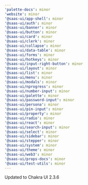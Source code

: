 ```yaml
---
'palette-docs': minor
'website': minor
'@saas-ui/app-shell': minor
'@saas-ui/auth': minor
'@saas-ui/banner': minor
'@saas-ui/button': minor
'@saas-ui/card': minor
'@saas-ui/clerk': minor
'@saas-ui/collapse': minor
'@saas-ui/data-table': minor
'@saas-ui/forms': minor
'@saas-ui/hotkeys': minor
'@saas-ui/input-right-button': minor
'@saas-ui/layout': minor
'@saas-ui/list': minor
'@saas-ui/menu': minor
'@saas-ui/modals': minor
'@saas-ui/nprogress': minor
'@saas-ui/number-input': minor
'@saas-ui/palette': minor
'@saas-ui/password-input': minor
'@saas-ui/persona': minor
'@saas-ui/pin-input': minor
'@saas-ui/property': minor
'@saas-ui/radio': minor
'@saas-ui/react': minor
'@saas-ui/search-input': minor
'@saas-ui/select': minor
'@saas-ui/sidebar': minor
'@saas-ui/stepper': minor
'@saas-ui/system': minor
'@saas-ui/theme': minor
'@saas-ui/web3': minor
'@saas-ui/props-docs': minor
'@saas-ui/test-utils': minor
---
```


Updated to Chakra UI 2.3.6
